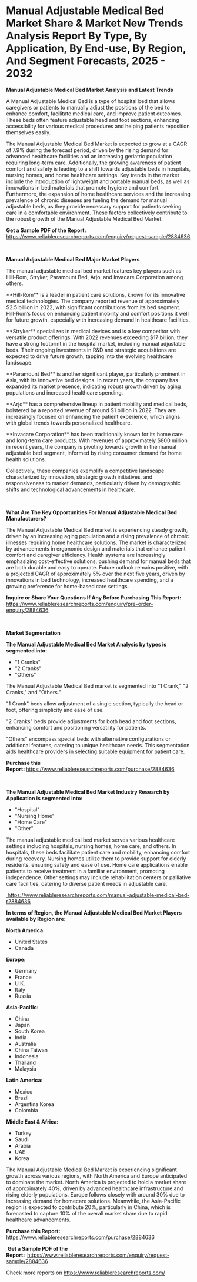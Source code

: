 <p><h1>Manual Adjustable Medical Bed Market Share & Market New Trends Analysis Report By Type, By Application, By End-use, By Region, And Segment Forecasts, 2025 - 2032</h1></p><p><strong>Manual Adjustable Medical Bed Market Analysis and Latest Trends</strong></p>
<p><p>A Manual Adjustable Medical Bed is a type of hospital bed that allows caregivers or patients to manually adjust the positions of the bed to enhance comfort, facilitate medical care, and improve patient outcomes. These beds often feature adjustable head and foot sections, enhancing accessibility for various medical procedures and helping patients reposition themselves easily. </p><p>The Manual Adjustable Medical Bed Market is expected to grow at a CAGR of 7.9% during the forecast period, driven by the rising demand for advanced healthcare facilities and an increasing geriatric population requiring long-term care. Additionally, the growing awareness of patient comfort and safety is leading to a shift towards adjustable beds in hospitals, nursing homes, and home healthcare settings. Key trends in the market include the introduction of lightweight and portable manual beds, as well as innovations in bed materials that promote hygiene and comfort. Furthermore, the expansion of home healthcare services and the increasing prevalence of chronic diseases are fueling the demand for manual adjustable beds, as they provide necessary support for patients seeking care in a comfortable environment. These factors collectively contribute to the robust growth of the Manual Adjustable Medical Bed Market.</p></p>
<p><strong>Get a Sample PDF of the Report:&nbsp;</strong> <a href="https://www.reliableresearchreports.com/enquiry/request-sample/2884636?utm_campaign=2771&utm_medium=2&utm_source=Github&utm_content=ia&utm_term=13032025&utm_id=manual-adjustable-medical-bed">https://www.reliableresearchreports.com/enquiry/request-sample/2884636</a></p>
<p>&nbsp;</p>
<p><strong>Manual Adjustable Medical Bed Major Market Players</strong></p>
<p><p>The manual adjustable medical bed market features key players such as Hill-Rom, Stryker, Paramount Bed, Arjo, and Invacare Corporation among others. </p><p>**Hill-Rom** is a leader in patient care solutions, known for its innovative medical technologies. The company reported revenue of approximately $2.5 billion in 2022, with significant contributions from its bed segment. Hill-Rom’s focus on enhancing patient mobility and comfort positions it well for future growth, especially with increasing demand in healthcare facilities.</p><p>**Stryker** specializes in medical devices and is a key competitor with versatile product offerings. With 2022 revenues exceeding $17 billion, they have a strong footprint in the hospital market, including manual adjustable beds. Their ongoing investments in R&D and strategic acquisitions are expected to drive future growth, tapping into the evolving healthcare landscape.</p><p>**Paramount Bed** is another significant player, particularly prominent in Asia, with its innovative bed designs. In recent years, the company has expanded its market presence, indicating robust growth driven by aging populations and increased healthcare spending.</p><p>**Arjo** has a comprehensive lineup in patient mobility and medical beds, bolstered by a reported revenue of around $1 billion in 2022. They are increasingly focused on enhancing the patient experience, which aligns with global trends towards personalized healthcare.</p><p>**Invacare Corporation** has been traditionally known for its home care and long-term care products. With revenues of approximately $800 million in recent years, the company is pivoting towards growth in the manual adjustable bed segment, informed by rising consumer demand for home health solutions.</p><p>Collectively, these companies exemplify a competitive landscape characterized by innovation, strategic growth initiatives, and responsiveness to market demands, particularly driven by demographic shifts and technological advancements in healthcare.</p></p>
<p>&nbsp;</p>
<p><strong>What Are The Key Opportunities For Manual Adjustable Medical Bed Manufacturers?</strong></p>
<p><p>The Manual Adjustable Medical Bed market is experiencing steady growth, driven by an increasing aging population and a rising prevalence of chronic illnesses requiring home healthcare solutions. The market is characterized by advancements in ergonomic design and materials that enhance patient comfort and caregiver efficiency. Health systems are increasingly emphasizing cost-effective solutions, pushing demand for manual beds that are both durable and easy to operate. Future outlook remains positive, with a projected CAGR of approximately 5% over the next five years, driven by innovations in bed technology, increased healthcare spending, and a growing preference for home-based care settings.</p></p>
<p><strong>Inquire or Share Your Questions If Any Before Purchasing This Report:</strong> <a href="https://www.reliableresearchreports.com/enquiry/pre-order-enquiry/2884636?utm_campaign=2771&utm_medium=2&utm_source=Github&utm_content=ia&utm_term=13032025&utm_id=manual-adjustable-medical-bed">https://www.reliableresearchreports.com/enquiry/pre-order-enquiry/2884636</a></p>
<p>&nbsp;</p>
<p><strong>Market Segmentation</strong></p>
<p><strong>The Manual Adjustable Medical Bed Market Analysis by types is segmented into:</strong></p>
<p><ul><li>"1 Cranks"</li><li>"2 Cranks"</li><li>"Others"</li></ul></p>
<p><p>The Manual Adjustable Medical Bed market is segmented into "1 Crank," "2 Cranks," and "Others." </p><p>"1 Crank" beds allow adjustment of a single section, typically the head or foot, offering simplicity and ease of use. </p><p>"2 Cranks" beds provide adjustments for both head and foot sections, enhancing comfort and positioning versatility for patients. </p><p>"Others" encompass special beds with alternative configurations or additional features, catering to unique healthcare needs. This segmentation aids healthcare providers in selecting suitable equipment for patient care.</p></p>
<p><strong>Purchase this Report:&nbsp;</strong><a href="https://www.reliableresearchreports.com/purchase/2884636?utm_campaign=2771&utm_medium=2&utm_source=Github&utm_content=ia&utm_term=13032025&utm_id=manual-adjustable-medical-bed">https://www.reliableresearchreports.com/purchase/2884636</a></p>
<p>&nbsp;</p>
<p><strong>The Manual Adjustable Medical Bed Market Industry Research by Application is segmented into:</strong></p>
<p><ul><li>"Hospital"</li><li>"Nursing Home"</li><li>"Home Care"</li><li>"Other"</li></ul></p>
<p><p>The manual adjustable medical bed market serves various healthcare settings including hospitals, nursing homes, home care, and others. In hospitals, these beds facilitate patient care and mobility, enhancing comfort during recovery. Nursing homes utilize them to provide support for elderly residents, ensuring safety and ease of use. Home care applications enable patients to receive treatment in a familiar environment, promoting independence. Other settings may include rehabilitation centers or palliative care facilities, catering to diverse patient needs in adjustable care.</p></p>
<p><a href="https://www.reliableresearchreports.com/manual-adjustable-medical-bed-r2884636?utm_campaign=2771&utm_medium=2&utm_source=Github&utm_content=ia&utm_term=13032025&utm_id=manual-adjustable-medical-bed">&nbsp;https://www.reliableresearchreports.com/manual-adjustable-medical-bed-r2884636</a></p>
<p><strong>In terms of Region, the Manual Adjustable Medical Bed Market Players available by Region are:</strong></p>
<p>
    <p> <strong> North America: </strong>
        <ul>
            <li>United States</li>
            <li>Canada</li>
        </ul>
        </p> 
    <p> <strong> Europe: </strong>
        <ul>
            <li>Germany</li>
            <li>France</li>
            <li>U.K.</li>
            <li>Italy</li>
            <li>Russia</li>
        </ul>
        </p> 
    <p> <strong> Asia-Pacific: </strong>
        <ul>
            <li>China</li>
            <li>Japan</li>
            <li>South Korea</li>
            <li>India</li>
            <li>Australia</li>
            <li>China Taiwan</li>
            <li>Indonesia</li>
            <li>Thailand</li>
            <li>Malaysia</li>
        </ul>
        </p> 
    <p> <strong> Latin America: </strong>
        <ul>
            <li>Mexico</li>
            <li>Brazil</li>
            <li>Argentina Korea</li>
            <li>Colombia</li>
        </ul>
        </p> 
    <p> <strong> Middle East & Africa: </strong>
        <ul>
            <li>Turkey</li>
            <li>Saudi</li>
            <li>Arabia</li>
            <li>UAE</li>
            <li>Korea</li>
        </ul>
    </p>
    </p>
<p><p>The Manual Adjustable Medical Bed Market is experiencing significant growth across various regions, with North America and Europe anticipated to dominate the market. North America is projected to hold a market share of approximately 40%, driven by advanced healthcare infrastructure and rising elderly populations. Europe follows closely with around 30% due to increasing demand for homecare solutions. Meanwhile, the Asia-Pacific region is expected to contribute 20%, particularly in China, which is forecasted to capture 10% of the overall market share due to rapid healthcare advancements.</p></p>
<p><strong>Purchase this Report: </strong><a href="https://www.reliableresearchreports.com/purchase/2884636?utm_campaign=2771&utm_medium=2&utm_source=Github&utm_content=ia&utm_term=13032025&utm_id=manual-adjustable-medical-bed">https://www.reliableresearchreports.com/purchase/2884636</a></p>
<p>&nbsp;<strong>Get a Sample PDF of the Report:&nbsp;&nbsp;</strong><a href="https://www.reliableresearchreports.com/enquiry/request-sample/2884636?utm_campaign=2771&utm_medium=2&utm_source=Github&utm_content=ia&utm_term=13032025&utm_id=manual-adjustable-medical-bed">https://www.reliableresearchreports.com/enquiry/request-sample/2884636</a></p>
<p><strong></strong></p>
<p>Check more reports on <a href="https://www.reliableresearchreports.com/?utm_campaign=2771&utm_medium=2&utm_source=Github&utm_content=ia&utm_term=13032025&utm_id=manual-adjustable-medical-bed">https://www.reliableresearchreports.com/</a></p>